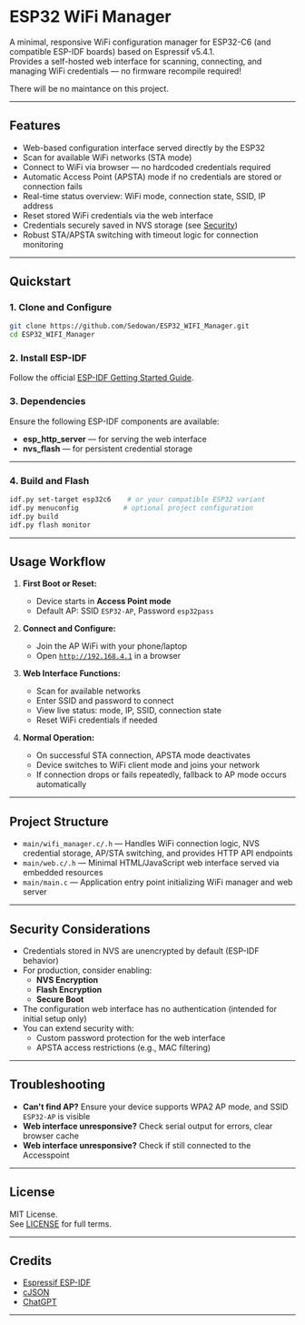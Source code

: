 # ESP32 WiFi Manager

A minimal, responsive WiFi configuration manager for ESP32-C6 (and compatible ESP-IDF boards) based on Espressif v5.4.1.  
Provides a self-hosted web interface for scanning, connecting, and managing WiFi credentials — no firmware recompile required!

There will be no maintance on this project.

---

## Features

- Web-based configuration interface served directly by the ESP32
- Scan for available WiFi networks (STA mode)
- Connect to WiFi via browser — no hardcoded credentials required
- Automatic Access Point (APSTA) mode if no credentials are stored or connection fails
- Real-time status overview: WiFi mode, connection state, SSID, IP address
- Reset stored WiFi credentials via the web interface
- Credentials securely saved in NVS storage (see [Security](#security))
- Robust STA/APSTA switching with timeout logic for connection monitoring

---

## Quickstart

### 1. Clone and Configure

```sh
git clone https://github.com/Sedowan/ESP32_WIFI_Manager.git
cd ESP32_WIFI_Manager
```

### 2. Install ESP-IDF

Follow the official [ESP-IDF Getting Started Guide](https://docs.espressif.com/projects/esp-idf/en/latest/esp32/get-started/index.html).

### 3. Dependencies

Ensure the following ESP-IDF components are available:

- **esp_http_server** — for serving the web interface
- **nvs_flash** — for persistent credential storage

---

### 4. Build and Flash

```sh
idf.py set-target esp32c6    # or your compatible ESP32 variant
idf.py menuconfig           # optional project configuration
idf.py build
idf.py flash monitor
```

---

## Usage Workflow

1. **First Boot or Reset:**
   - Device starts in **Access Point mode**  
   - Default AP: SSID `ESP32-AP`, Password `esp32pass`

2. **Connect and Configure:**
   - Join the AP WiFi with your phone/laptop
   - Open [`http://192.168.4.1`](http://192.168.4.1) in a browser

3. **Web Interface Functions:**
   - Scan for available networks
   - Enter SSID and password to connect
   - View live status: mode, IP, SSID, connection state
   - Reset WiFi credentials if needed

4. **Normal Operation:**
   - On successful STA connection, APSTA mode deactivates
   - Device switches to WiFi client mode and joins your network
   - If connection drops or fails repeatedly, fallback to AP mode occurs automatically

---

## Project Structure

- `main/wifi_manager.c/.h` — Handles WiFi connection logic, NVS credential storage, AP/STA switching, and provides HTTP API endpoints
- `main/web.c/.h` — Minimal HTML/JavaScript web interface served via embedded resources
- `main/main.c` — Application entry point initializing WiFi manager and web server

---

## Security Considerations

- Credentials stored in NVS are unencrypted by default (ESP-IDF behavior)
- For production, consider enabling:
  - **NVS Encryption**
  - **Flash Encryption**
  - **Secure Boot**
- The configuration web interface has no authentication (intended for initial setup only)
- You can extend security with:
  - Custom password protection for the web interface
  - APSTA access restrictions (e.g., MAC filtering)

---

## Troubleshooting

- **Can't find AP?** Ensure your device supports WPA2 AP mode, and SSID `ESP32-AP` is visible
- **Web interface unresponsive?** Check serial output for errors, clear browser cache
- **Web interface unresponsive?** Check if still connected to the Accesspoint

---

## License

MIT License.  
See [LICENSE](LICENSE) for full terms.

---

## Credits

- [Espressif ESP-IDF](https://github.com/espressif/esp-idf)
- [cJSON](https://github.com/DaveGamble/cJSON)
- [ChatGPT](https://chat.openai.com/)

---
